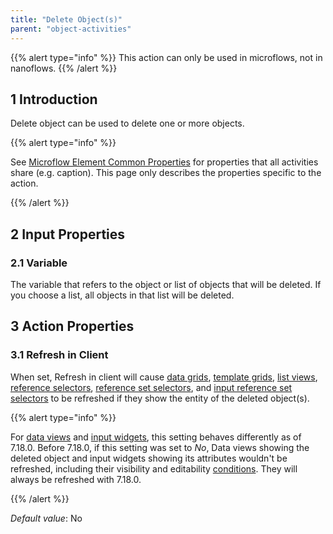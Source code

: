 ```yaml
---
title: "Delete Object(s)"
parent: "object-activities"
---
```


{{% alert type="info" %}}
This action can only be used in microflows, not in nanoflows.
{{% /alert %}}

## 1 Introduction

Delete object can be used to delete one or more objects.

{{% alert type="info" %}}

See [Microflow Element Common Properties](microflow-element-common-properties) for properties that all activities share (e.g. caption). This page only describes the properties specific to the action.

{{% /alert %}}

## 2 Input Properties

### 2.1 Variable

The variable that refers to the object or list of objects that will be deleted. If you choose a list, all objects in that list will be deleted.

## 3 Action Properties

### 3.1 Refresh in Client

When set, Refresh in client will cause [data grids](data-grid), [template grids](template-grid), [list views](list-view), [reference selectors](reference-selector), [reference set selectors](reference-set-selector), and [input reference set selectors](input-reference-set-selector) to be refreshed if they show the entity of the deleted object(s).

{{% alert type="info" %}}

For [data views](data-view) and [input widgets](input-widgets), this setting behaves differently as of 7.18.0. Before 7.18.0, if this setting was set to *No*, Data views showing the deleted object and input widgets showing its attributes wouldn't be refreshed, including their visibility and editability [conditions](conditions). They will always be refreshed with 7.18.0.

{{% /alert %}}

_Default value_: No
